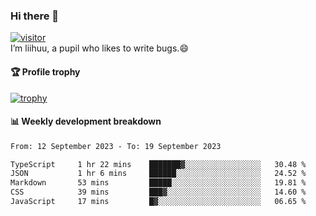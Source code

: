 ### Hi there 👋
[![visitor](https://visitor-badge.glitch.me/badge?page_id=liihuu&right_color=blue)](https://github.com/liihuu)<br>
I’m liihuu, a pupil who likes to write bugs.😄


#### 🏆 Profile trophy
[![trophy](https://github-profile-trophy.vercel.app?username=liihuu&margin-w=16&margin-h=16&rank=-C,-B)](https://github.com/liihuu)


#### 📊 Weekly development breakdown
<!--START_SECTION:waka-->

```txt
From: 12 September 2023 - To: 19 September 2023

TypeScript     1 hr 22 mins    ███████▓░░░░░░░░░░░░░░░░░   30.48 %
JSON           1 hr 6 mins     ██████░░░░░░░░░░░░░░░░░░░   24.52 %
Markdown       53 mins         █████░░░░░░░░░░░░░░░░░░░░   19.81 %
CSS            39 mins         ███▓░░░░░░░░░░░░░░░░░░░░░   14.60 %
JavaScript     17 mins         █▓░░░░░░░░░░░░░░░░░░░░░░░   06.65 %
```

<!--END_SECTION:waka-->

<!--
**liihuu/liihuu** is a ✨ _special_ ✨ repository because its `README.md` (this file) appears on your GitHub profile.

Here are some ideas to get you started:

- 🔭 I’m currently working on ...
- 🌱 I’m currently learning ...
- 👯 I’m looking to collaborate on ...
- 🤔 I’m looking for help with ...
- 💬 Ask me about ...
- 📫 How to reach me: ...
- 😄 Pronouns: ...
- ⚡ Fun fact: ...
-->
